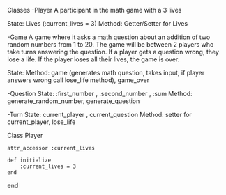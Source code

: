 Classes
-Player
A participant in the math game with a 3 lives

State: Lives (:current_lives = 3)
Method: Getter/Setter for Lives

-Game
A game where it asks a math question about an addition of two random numbers from 1 to 20. The game will be between 2 players who take turns answering the question. If a player gets a question wrong, they lose a life. If the player loses all their lives, the game is over.

State: 
Method:  game (generates math question, takes input, if player answers wrong call lose_life method),  game_over

-Question
State: :first_number , :second_number , :sum
Method: generate_random_number, generate_question

-Turn
State: current_player , current_question
Method: setter for current_player, lose_life









Class Player

    attr_accessor :current_lives

    def initialize
        :current_lives = 3
    end

end